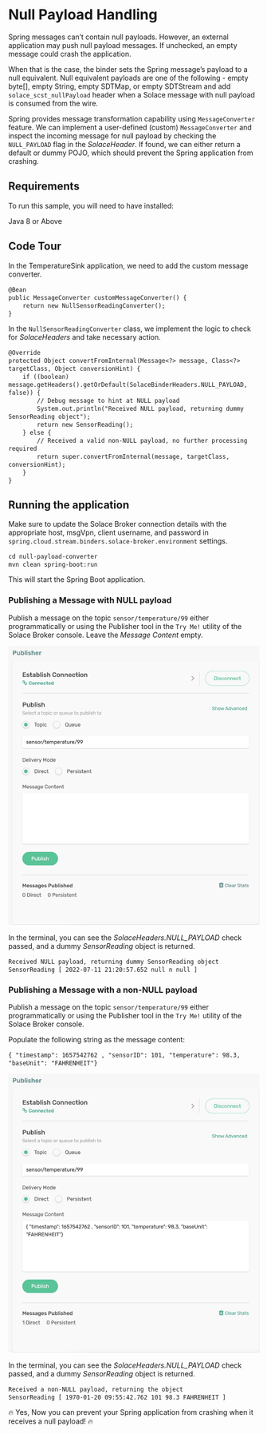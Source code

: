 # Null Payload Handling

Spring messages can’t contain null payloads. However, an external application may push null payload messages. If unchecked, an empty message could crash the application. 

When that is the case, the binder sets the Spring message’s payload to a null equivalent. Null equivalent payloads are one of the following - empty byte[], empty String, empty SDTMap, or empty SDTStream and add `solace_scst_nullPayload` header when a Solace message with null payload is consumed from the wire.

Spring provides message transformation capability using `MessageConverter` feature. We can implement a user-defined (custom)  `MessageConverter` and inspect the incoming message for null payload by checking the `NULL_PAYLOAD` flag in the *SolaceHeader*. If found, we can either return a default or dummy POJO, which should prevent the Spring application from crashing.

## Requirements

To run this sample, you will need to have installed:

Java 8 or Above

## Code Tour

In the TemperatureSink application, we need to add the custom message converter.

```
@Bean
public MessageConverter customMessageConverter() {
    return new NullSensorReadingConverter();
}
```

In the `NullSensorReadingConverter` class, we implement the logic to check for *SolaceHeaders* and take necessary action.

```
@Override
protected Object convertFromInternal(Message<?> message, Class<?> targetClass, Object conversionHint) {
    if ((boolean) message.getHeaders().getOrDefault(SolaceBinderHeaders.NULL_PAYLOAD, false)) {
        // Debug message to hint at NULL payload
        System.out.println("Received NULL payload, returning dummy SensorReading object");
        return new SensorReading();
    } else {
        // Received a valid non-NULL payload, no further processing required
        return super.convertFromInternal(message, targetClass, conversionHint);
    }
}
```

## Running the application

Make sure to update the Solace Broker connection details with the appropriate host, msgVpn, client username, and password in `spring.cloud.stream.binders.solace-broker.environment` settings.

```
cd null-payload-converter
mvn clean spring-boot:run
```
This will start the Spring Boot application.

### Publishing a Message with NULL payload
Publish a message on the topic `sensor/temperature/99` either programmatically or using the Publisher tool in the `Try Me!` utility of the Solace Broker console. Leave the *Message Content* empty.

<p align="center"><img width="640" alt="auth" src="images/tryme-publisher-1.jpg"></p>

In the terminal, you can see the *SolaceHeaders.NULL_PAYLOAD* check passed, and a dummy *SensorReading* object is returned.
```
Received NULL payload, returning dummy SensorReading object
SensorReading [ 2022-07-11 21:20:57.652 null n null ]
```

### Publishing a Message with a non-NULL payload
Publish a message on the topic `sensor/temperature/99` either programmatically or using the Publisher tool in the `Try Me!` utility of the Solace Broker console. 

Populate the following string as the message content:
```
{ "timestamp": 1657542762 , "sensorID": 101, "temperature": 98.3, "baseUnit": "FAHRENHEIT"}
```

<p align="center"><img width="640" alt="auth" src="images/tryme-publisher-2.jpg"></p>

In the terminal, you can see the *SolaceHeaders.NULL_PAYLOAD* check passed, and a dummy *SensorReading* object is returned.
```
Received a non-NULL payload, returning the object
SensorReading [ 1970-01-20 09:55:42.762 101 98.3 FAHRENHEIT ]
```

🔥 Yes, Now you can prevent your Spring application from crashing when it receives a null payload! 🔥